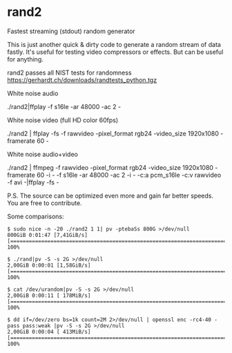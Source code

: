 # rand2
Fastest streaming (stdout) random generator

This is just another quick & dirty code to generate a random stream of data fastly.
It's useful for testing video compressors or effects.
But can be useful for anything.

rand2 passes all NIST tests for randomness
https://gerhardt.ch/downloads/randtests_python.tgz

White noise audio

./rand2|ffplay -f s16le -ar 48000 -ac 2 -

White noise video (full HD color 60fps)

./rand2 | ffplay -fs -f rawvideo -pixel_format rgb24 -video_size 1920x1080 -framerate 60 -

White noise audio+video

./rand2 | ffmpeg -f rawvideo -pixel_format rgb24 -video_size 1920x1080 -framerate 60 -i - -f s16le -ar 48000 -ac 2 -i - -c:a pcm_s16le -c:v rawvideo -f avi -|ffplay -fs -

P.S.
The source can be optimized even more and gain far better speeds.
You are free to contribute.

Some comparisons:

    $ sudo nice -n -20 ./rand2 1 1| pv -ptebaSs 800G >/dev/null
    800GiB 0:01:47 [7,41GiB/s] [========================================================================>] 100%            

    $ ./rand|pv -S -s 2G >/dev/null
    2,00GiB 0:00:01 [1,58GiB/s] [========================================================================>] 100%            

    $ cat /dev/urandom|pv -S -s 2G >/dev/null
    2,00GiB 0:00:11 [ 178MiB/s] [========================================================================>] 100%            

    $ dd if=/dev/zero bs=1k count=2M 2>/dev/null | openssl enc -rc4-40 -pass pass:weak |pv -S -s 2G >/dev/null
    2,00GiB 0:00:04 [ 413MiB/s] [========================================================================>] 100%            
